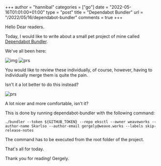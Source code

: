 +++
author = "hannibal"
categories = ["go"]
date = "2022-05-16T01:01:00+01:00"
type = "post"
title = "Dependabot Bundler"
url = "/2022/05/16/dependabot-bundler"
comments = true
+++

Hello Dear readers.

Today, I would like to write about a small pet project of mine called [Dependabot Bundler](https://github.com/Skarlso/dependabot-bundler).

We've all been here:

![img]()
![prs](/img/2022/05/16/multiple_prs.png)

You would like to review these individually, of course, however, having to individually merge them is quite the pain.

Isn't it a lot better to do this instead?

![prs](/img/2022/05/16/single_prs.png)

A lot nicer and more comfortable, isn't it?

This is done by running dependabot-bundler with the following command:

```
./bundler --token ${GITHUB_TOKEN} --repo eksctl --owner weaveworks --author-name Skarlso --author-email gergely@weave.works --labels skip-release-notes
```

The command has to be executed from the root folder of the project.

That's all for today.

Thank you for reading!
Gergely.